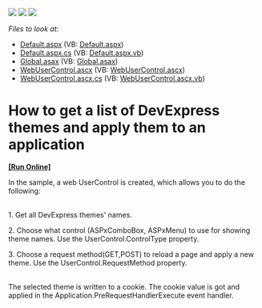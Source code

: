 <!-- default badges list -->
![](https://img.shields.io/endpoint?url=https://codecentral.devexpress.com/api/v1/VersionRange/128566577/16.2.5%2B)
[![](https://img.shields.io/badge/Open_in_DevExpress_Support_Center-FF7200?style=flat-square&logo=DevExpress&logoColor=white)](https://supportcenter.devexpress.com/ticket/details/T504805)
[![](https://img.shields.io/badge/📖_How_to_use_DevExpress_Examples-e9f6fc?style=flat-square)](https://docs.devexpress.com/GeneralInformation/403183)
<!-- default badges end -->
<!-- default file list -->
*Files to look at*:

* [Default.aspx](./CS/Default.aspx) (VB: [Default.aspx](./VB/Default.aspx))
* [Default.aspx.cs](./CS/Default.aspx.cs) (VB: [Default.aspx.vb](./VB/Default.aspx.vb))
* [Global.asax](./CS/Global.asax) (VB: [Global.asax](./VB/Global.asax))
* [WebUserControl.ascx](./CS/WebUserControl.ascx) (VB: [WebUserControl.ascx](./VB/WebUserControl.ascx))
* [WebUserControl.ascx.cs](./CS/WebUserControl.ascx.cs) (VB: [WebUserControl.ascx.vb](./VB/WebUserControl.ascx.vb))
<!-- default file list end -->
# How to get a list of DevExpress themes and apply them to an application
<!-- run online -->
**[[Run Online]](https://codecentral.devexpress.com/t504805/)**
<!-- run online end -->


<p>In the sample, a web UserControl is created, which allows you to do the following:<br> </p>
<p>1. Get all DevExpress themes' names.</p>
<p>2. Choose what control (ASPxComboBox, ASPxMenu) to use for showing theme names. Use the UserControl.ControlType property.</p>
<p>3. Choose a request method(GET,POST) to reload a page and apply a new theme. Use the UserControl.RequestMethod property. </p>
<p><br>The selected theme is written to a cookie. The cookie value is got and applied in the Application.PreRequestHandlerExecute event handler.</p>

<br/>


